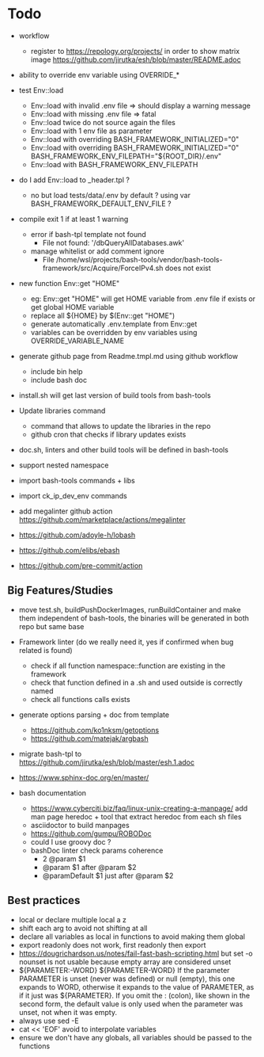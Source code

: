 # Todo

- workflow
  - register to <https://repology.org/projects/> in order to show matrix image
    <https://github.com/jirutka/esh/blob/master/README.adoc>
- ability to override env variable using OVERRIDE\_\*
- test Env::load
  - Env::load with invalid .env file => should display a warning message
  - Env::load with missing .env file => fatal
  - Env::load twice do not source again the files
  - Env::load with 1 env file as parameter
  - Env::load with overriding BASH_FRAMEWORK_INITIALIZED="0"
  - Env::load with overriding BASH_FRAMEWORK_INITIALIZED="0"
    BASH_FRAMEWORK_ENV_FILEPATH="${ROOT_DIR}/.env"
  - Env::load with BASH_FRAMEWORK_ENV_FILEPATH
- do I add Env::load to \_header.tpl ?
  - no but load tests/data/.env by default ? using var
    BASH_FRAMEWORK_DEFAULT_ENV_FILE ?
- compile exit 1 if at least 1 warning
  - error if bash-tpl template not found
    - File not found: '/dbQueryAllDatabases.awk'
  - manage whitelist or add comment ignore
    - File
      /home/wsl/projects/bash-tools/vendor/bash-tools-framework/src/Acquire/ForceIPv4.sh
      does not exist
- new function Env::get "HOME"

  - eg: Env::get "HOME" will get HOME variable from .env file if exists or get
    global HOME variable
  - replace all ${HOME} by $(Env::get "HOME")
  - generate automatically .env.template from Env::get
  - variables can be overridden by env variables using OVERRIDE_VARIABLE_NAME

- generate github page from Readme.tmpl.md using github workflow
  - include bin help
  - include bash doc
- install.sh will get last version of build tools from bash-tools
- Update libraries command

  - command that allows to update the libraries in the repo
  - github cron that checks if library updates exists

- doc.sh, linters and other build tools will be defined in bash-tools
- support nested namespace
- import bash-tools commands + libs
- import ck_ip_dev_env commands
- add megalinter github action
  <https://github.com/marketplace/actions/megalinter>
- <https://github.com/adoyle-h/lobash>
- <https://github.com/elibs/ebash>
- <https://github.com/pre-commit/action>

## Big Features/Studies

- move test.sh, buildPushDockerImages, runBuildContainer and make them
  independent of bash-tools, the binaries will be generated in both repo but
  same base

- Framework linter (do we really need it, yes if confirmed when bug related is
  found)

  - check if all function namespace::function are existing in the framework
  - check that function defined in a .sh and used outside is correctly named
  - check all functions calls exists

- generate options parsing + doc from template
  - <https://github.com/ko1nksm/getoptions>
  - <https://github.com/matejak/argbash>
- migrate bash-tpl to <https://github.com/jirutka/esh/blob/master/esh.1.adoc>
- <https://www.sphinx-doc.org/en/master/>
- bash documentation
  - <https://www.cyberciti.biz/faq/linux-unix-creating-a-manpage/> add man page
    heredoc + tool that extract heredoc from each sh files
  - asciidoctor to build manpages
  - <https://github.com/gumpu/ROBODoc>
  - could I use groovy doc ?
  - bashDoc linter check params coherence
    - 2 @param $1
    - @param $1 after @param $2
    - @paramDefault $1 just after @param $2

## Best practices

- local or declare multiple local a z
- shift each arg to avoid not shifting at all
- declare all variables as local in functions to avoid making them global
- export readonly does not work, first readonly then export
- <https://dougrichardson.us/notes/fail-fast-bash-scripting.html> but set -o
  nounset is not usable because empty array are considered unset
- ${PARAMETER:-WORD} ${PARAMETER-WORD} If the parameter PARAMETER is unset
  (never was defined) or null (empty), this one expands to WORD, otherwise it
  expands to the value of PARAMETER, as if it just was ${PARAMETER}. If you omit
  the : (colon), like shown in the second form, the default value is only used
  when the parameter was unset, not when it was empty.
- always use sed -E
- cat << 'EOF' avoid to interpolate variables
- ensure we don't have any globals, all variables should be passed to the
  functions
